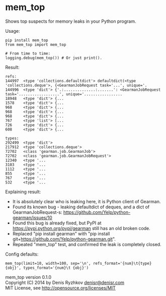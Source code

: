 mem_top
=======

Shows top suspects for memory leaks in your Python program.

Usage:

    pip install mem_top
    from mem_top import mem_top

    # From time to time:
    logging.debug(mem_top()) # Or just print().

Result:

    refs:
    144997  <type 'collections.defaultdict'> defaultdict(<type 'collections.deque'>, {<GearmanJobRequest task='...', unique='.
    144996  <type 'dict'> {'.:..............:.......': <GearmanJobRequest task='..................', unique='.................
    18948   <type 'dict'> {...
    1578    <type 'dict'> {...
    968     <type 'dict'> {...
    968     <type 'dict'> {...
    968     <type 'dict'> {...
    767     <type 'list'> [...
    726     <type 'dict'> {...
    608     <type 'dict'> {...

    types:
    292499  <type 'dict'>
    217912  <type 'collections.deque'>
    72702   <class 'gearman.job.GearmanJob'>
    72702   <class 'gearman.job.GearmanJobRequest'>
    12340   <type '...
    3103    <type '...
    1112    <type '...
    855     <type '...
    767     <type '...
    532     <type '...

Explaining result:

* It is absolutely clear who is leaking here, it is Python client of Gearman.
* Found its known bug - leaking defaultdict of deques, and a dict of GearmanJobRequest-s: https://github.com/Yelp/python-gearman/issues/10
* Found this bug is already fixed, but PyPI at https://pypi.python.org/pypi/gearman still has an old broken code.
* Replaced "pip install gearman" with "pip install git+https://github.com/Yelp/python-gearman.git".
* Repeated "mem_top" test, and confirmed the leak is completely closed.

Config defaults:

    mem_top(limit=10, width=100, sep='\n', refs_format='{num}\t{type} {obj}', types_format='{num}\t {obj}')

mem_top version 0.1.0  
Copyright (C) 2014 by Denis Ryzhkov <denisr@denisr.com>  
MIT License, see http://opensource.org/licenses/MIT
